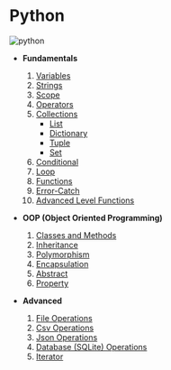 # Python

![python](https://upload.wikimedia.org/wikipedia/commons/thumb/f/f8/Python_logo_and_wordmark.svg/1200px-Python_logo_and_wordmark.svg.png)

* **Fundamentals**
    1. [Variables](./fundamentals/1.0.variables_data_type.py)
    2. [Strings](./fundamentals/1.1.strings.py)
    3. [Scope](./fundamentals/1.2.scope.py)
    4. [Operators](./fundamentals/1.3.operators.py)
    5. [Collections](./fundamentals/2.0.collections.py)
        * [List](./fundamentals/2.1.list.py)
        * [Dictionary](./fundamentals/2.2.dictionary.py)
        * [Tuple](./fundamentals/2.3.tuple.py)
        * [Set](./fundamentals/2.4.set.py)
    6. [Conditional](./fundamentals/3.0.conditional_statements.py)
    7. [Loop](./fundamentals/4.0.loops.py)
    8. [Functions](./fundamentals/5.0.functions.py)
    9. [Error-Catch](./fundamentals/6.0.error_catch.py)
    10. [Advanced Level Functions](./fundamentals/7.0.advanced_level_functions.py)

* **OOP (Object Oriented Programming)**
    1. [Classes and Methods](./oop/1.0.class_methods.py)
    2. [Inheritance](./oop/2.0.inheritance.py)
    3. [Polymorphism](./oop/3.0.polymorphism.py)
    4. [Encapsulation](./oop/4.0.encapsulation.py)
    5. [Abstract](./oop/5.0.abstract.py)
    6. [Property](./oop/6.0.property.py)

* **Advanced**
    1. [File Operations](./advanced/1.0.file_operations.py)
    2. [Csv Operations](./advanced/2.0.csv_operations.py)
    3. [Json Operations](./advanced/3.0.json_operations.py)
    4. [Database (SQLite) Operations](./advanced/4.0.database_operations.py)
    5. [Iterator](./advanced/5.0.iterator.py)
